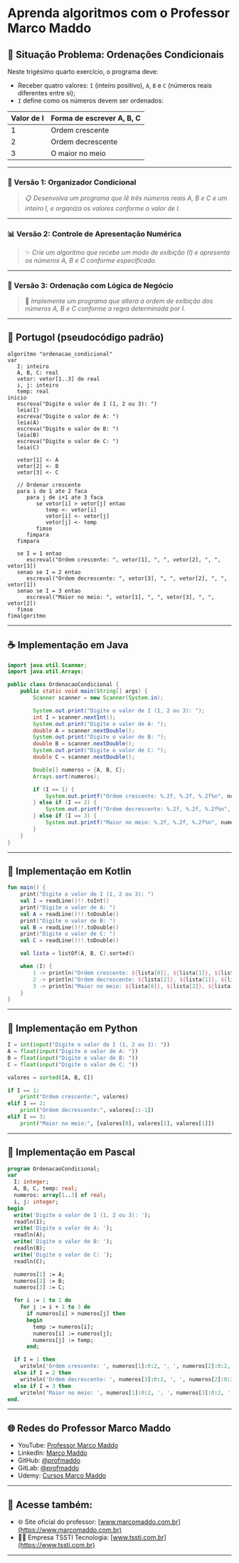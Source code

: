 # Aprenda algoritmos com o Professor Marco Maddo

## 🧠 Situação Problema: Ordenações Condicionais

Neste trigésimo quarto exercício, o programa deve:

- Receber quatro valores: `I` (inteiro positivo), `A`, `B` e `C` (números reais diferentes entre si);
- `I` define como os números devem ser ordenados:

| Valor de I | Forma de escrever A, B, C |
|------------|----------------------------|
| 1          | Ordem crescente            |
| 2          | Ordem decrescente          |
| 3          | O maior no meio            |

---

### 🔄 Versão 1: Organizador Condicional
> 📋 *Desenvolva um programa que lê três números reais A, B e C e um inteiro I, e organiza os valores conforme o valor de I.*

---

### 📊 Versão 2: Controle de Apresentação Numérica
> ✨ *Crie um algoritmo que recebe um modo de exibição (I) e apresenta os números A, B e C conforme especificado.*

---

### 🧠 Versão 3: Ordenação com Lógica de Negócio
> 🔢 *Implemente um programa que altera a ordem de exibição dos números A, B e C conforme a regra determinada por I.*

---

## 💬 Portugol (pseudocódigo padrão)

```portugol
algoritmo "ordenacao_condicional"
var
   I: inteiro
   A, B, C: real
   vetor: vetor[1..3] de real
   i, j: inteiro
   temp: real
inicio
   escreva("Digite o valor de I (1, 2 ou 3): ")
   leia(I)
   escreva("Digite o valor de A: ")
   leia(A)
   escreva("Digite o valor de B: ")
   leia(B)
   escreva("Digite o valor de C: ")
   leia(C)

   vetor[1] <- A
   vetor[2] <- B
   vetor[3] <- C

   // Ordenar crescente
   para i de 1 ate 2 faca
      para j de i+1 ate 3 faca
         se vetor[i] > vetor[j] entao
            temp <- vetor[i]
            vetor[i] <- vetor[j]
            vetor[j] <- temp
         fimse
      fimpara
   fimpara

   se I = 1 entao
      escreval("Ordem crescente: ", vetor[1], ", ", vetor[2], ", ", vetor[3])
   senao se I = 2 entao
      escreval("Ordem decrescente: ", vetor[3], ", ", vetor[2], ", ", vetor[1])
   senao se I = 3 entao
      escreval("Maior no meio: ", vetor[1], ", ", vetor[3], ", ", vetor[2])
   fimse
fimalgoritmo
```

---

## ☕ Implementação em Java

```java
import java.util.Scanner;
import java.util.Arrays;

public class OrdenacaoCondicional {
    public static void main(String[] args) {
        Scanner scanner = new Scanner(System.in);

        System.out.print("Digite o valor de I (1, 2 ou 3): ");
        int I = scanner.nextInt();
        System.out.print("Digite o valor de A: ");
        double A = scanner.nextDouble();
        System.out.print("Digite o valor de B: ");
        double B = scanner.nextDouble();
        System.out.print("Digite o valor de C: ");
        double C = scanner.nextDouble();

        Double[] numeros = {A, B, C};
        Arrays.sort(numeros);

        if (I == 1) {
            System.out.printf("Ordem crescente: %.2f, %.2f, %.2f%n", numeros[0], numeros[1], numeros[2]);
        } else if (I == 2) {
            System.out.printf("Ordem decrescente: %.2f, %.2f, %.2f%n", numeros[2], numeros[1], numeros[0]);
        } else if (I == 3) {
            System.out.printf("Maior no meio: %.2f, %.2f, %.2f%n", numeros[0], numeros[2], numeros[1]);
        }
    }
}
```

---

## 💙 Implementação em Kotlin

```kotlin
fun main() {
    print("Digite o valor de I (1, 2 ou 3): ")
    val I = readLine()!!.toInt()
    print("Digite o valor de A: ")
    val A = readLine()!!.toDouble()
    print("Digite o valor de B: ")
    val B = readLine()!!.toDouble()
    print("Digite o valor de C: ")
    val C = readLine()!!.toDouble()

    val lista = listOf(A, B, C).sorted()

    when (I) {
        1 -> println("Ordem crescente: ${lista[0]}, ${lista[1]}, ${lista[2]}")
        2 -> println("Ordem decrescente: ${lista[2]}, ${lista[1]}, ${lista[0]}")
        3 -> println("Maior no meio: ${lista[0]}, ${lista[2]}, ${lista[1]}")
    }
}
```

---

## 🐍 Implementação em Python

```python
I = int(input("Digite o valor de I (1, 2 ou 3): "))
A = float(input("Digite o valor de A: "))
B = float(input("Digite o valor de B: "))
C = float(input("Digite o valor de C: "))

valores = sorted([A, B, C])

if I == 1:
    print("Ordem crescente:", valores)
elif I == 2:
    print("Ordem decrescente:", valores[::-1])
elif I == 3:
    print("Maior no meio:", [valores[0], valores[2], valores[1]])
```

---

## 🧙 Implementação em Pascal

```pascal
program OrdenacaoCondicional;
var
  I: integer;
  A, B, C, temp: real;
  numeros: array[1..3] of real;
  i, j: integer;
begin
  write('Digite o valor de I (1, 2 ou 3): ');
  readln(I);
  write('Digite o valor de A: ');
  readln(A);
  write('Digite o valor de B: ');
  readln(B);
  write('Digite o valor de C: ');
  readln(C);

  numeros[1] := A;
  numeros[2] := B;
  numeros[3] := C;

  for i := 1 to 2 do
    for j := i + 1 to 3 do
      if numeros[i] > numeros[j] then
      begin
        temp := numeros[i];
        numeros[i] := numeros[j];
        numeros[j] := temp;
      end;

  if I = 1 then
    writeln('Ordem crescente: ', numeros[1]:0:2, ', ', numeros[2]:0:2, ', ', numeros[3]:0:2)
  else if I = 2 then
    writeln('Ordem decrescente: ', numeros[3]:0:2, ', ', numeros[2]:0:2, ', ', numeros[1]:0:2)
  else if I = 3 then
    writeln('Maior no meio: ', numeros[1]:0:2, ', ', numeros[3]:0:2, ', ', numeros[2]:0:2);
end.
```

---

## 🌐 Redes do Professor Marco Maddo

- YouTube: [Professor Marco Maddo](https://www.youtube.com/@ProfessorMarcoMaddo)
- LinkedIn: [Marco Maddo](https://www.linkedin.com/in/marcomaddo/)
- GitHub: [@profmaddo](https://github.com/profmaddo)
- GitLab: [@profmaddo](https://gitlab.com/profmaddo)
- Udemy: [Cursos Marco Maddo](https://www.udemy.com/user/marcomaddo/)

---

## 🚀 Acesse também:

- 🌐 Site oficial do professor: [www.marcomaddo.com.br](https://www.marcomaddo.com.br)
- 🧑‍💼 Empresa TSSTI Tecnologia: [www.tssti.com.br](https://www.tssti.com.br)

---
